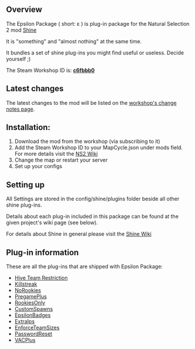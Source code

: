 ## Overview

The Epsilon Package ( short: ɛ ) is plug-in package for the Natural Selection 2 mod [Shine](https://github.com/Person8880/Shine/wiki)

It is "something" and "almost nothing" at the same time.

It bundles a set of shine plug-ins you might find useful or useless. Decide yourself ;)

The Steam Workshop ID is: **[c6fbbb0](http://steamcommunity.com/sharedfiles/filedetails/?id=208649136)**

## Latest changes
The latest changes to the mod will be listed on the [workshop's change notes page](http://steamcommunity.com/sharedfiles/filedetails/changelog/208649136).

## Installation:
1. Download the mod from the workshop (via subscribing to it)
2. Add the Steam Workshop ID to your MapCycle.json under mods field. For more details visit the [NS2 Wiki](http://wiki.unknownworlds.com/ns2/Dedicated_Server)
3. Change the map or restart your server
4. Set up your configs

## Setting up
All Settings are stored in the config/shine/plugins folder beside all other shine plug-ins.

Details about each plug-in included in this package can be found at the given project's wiki page (see below).

For details about Shine in general please visit the [Shine Wiki](https://github.com/Person8880/Shine/wiki)

## Plug-in information
These are all the plug-ins that are shipped with Epsilon Package:

* [Hive Team Restriction](https://github.com/GhoulofGSG9/Shine-Epsilon/wiki/Hive-Team-Restriction)
* [Killstreak](https://github.com/GhoulofGSG9/Shine-Epsilon/wiki/Killstreak)
* [NoRookies](https://github.com/GhoulofGSG9/Shine-Epsilon/wiki/NoRookies)
* [PregamePlus](https://github.com/GhoulofGSG9/Shine-Epsilon/wiki/PregamePlus)
* [RookiesOnly](https://github.com/GhoulofGSG9/Shine-Epsilon/wiki/Rookies-Only)
* [CustomSpawns](https://github.com/GhoulofGSG9/Shine-Epsilon/wiki/CustomSpawns)
* [EpsilonBadges](https://github.com/GhoulofGSG9/Shine-Epsilon/wiki/Epsilon-Badges)
* [ExtraIps](https://github.com/GhoulofGSG9/Shine-Epsilon/wiki/ExtraIps)
* [EnforceTeamSizes](https://github.com/GhoulofGSG9/Shine-Epsilon/wiki/Enforce-Team-Sizes)
* [PasswordReset](https://github.com/GhoulofGSG9/Shine-Epsilon/wiki/PasswordReset)
* [VACPlus](https://github.com/GhoulofGSG9/Shine-Epsilon/wiki/VACPlus)


